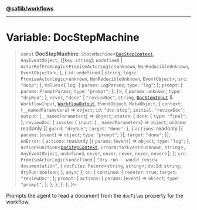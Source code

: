 [**@saflib/workflows**](../index.md)

---

# Variable: DocStepMachine

> `const` **DocStepMachine**: `StateMachine`\<[`DocStepContext`](../interfaces/DocStepContext.md), `AnyEventObject`, \{\[`key`: `string`\]: `undefined` \| `ActorRefFromLogic`\<`PromiseActorLogic`\<`unknown`, `NonReducibleUnknown`, `EventObject`\>\>; \}, \{ `id`: `undefined` \| `string`; `logic`: `PromiseActorLogic`\<`unknown`, `NonReducibleUnknown`, `EventObject`\>; `src`: `"noop"`; \}, `Values`\<\{ `log`: \{ `params`: `LogParams`; `type`: `"log"`; \}; `prompt`: \{ `params`: `PromptParams`; `type`: `"prompt"`; \}; \}\>, \{ `params`: `unknown`; `type`: `"dryRun"`; \}, `never`, `"done"` \| `"reviewDoc"`, `string`, [`DocStepInput`](../interfaces/DocStepInput.md) & `WorkflowInput`, [`WorkflowOutput`](../interfaces/WorkflowOutput.md), `EventObject`, `MetaObject`, \{ `context`: (`__namedParameters`) => `object`; `id`: `"doc-step"`; `initial`: `"reviewDoc"`; `output`: (`__namedParameters`) => `object`; `states`: \{ `done`: \{ `type`: `"final"`; \}; `reviewDoc`: \{ `invoke`: \{ `input`: (`__namedParameters`) => `object`; `onDone`: readonly \[\{ `guard`: `"dryRun"`; `target`: `"done"`; \}, \{ `actions`: readonly \[\{ `params`: (`event`) => `object`; `type`: `"prompt"`; \}\]; `target`: `"done"`; \}\]; `onError`: \{ `actions`: readonly \[\{ `params`: (`event`) => `object`; `type`: `"log"`; \}, `ActionFunction`\<[`DocStepContext`](../interfaces/DocStepContext.md), `ErrorActorEvent`\<`unknown`, `string`\>, `AnyEventObject`, `undefined`, `never`, `never`, `never`, `never`, `never`\>\]; \}; `src`: `PromiseActorLogic`\<`undefined` \| `"Dry run - would review documentation"`, \{ `docFiles`: `Record`\<`string`, `string`\>; `docId`: `string`; `dryRun`: `boolean`; \}, `any`\>; \}; `on`: \{ `continue`: \{ `reenter`: `true`; `target`: `"reviewDoc"`; \}; `prompt`: \{ `actions`: \{ `params`: (`event`) => `object`; `type`: `"prompt"`; \}; \}; \}; \}; \}; \}\>

Prompts the agent to read a document from the `docFiles` property for the workflow.
